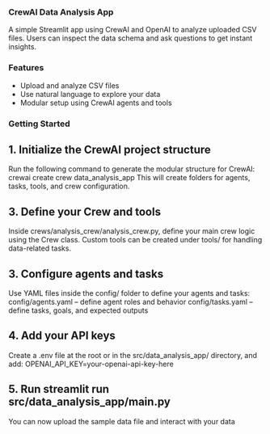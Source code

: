 ### CrewAI Data Analysis App

A simple Streamlit app using CrewAI and OpenAI to analyze uploaded CSV files. Users can inspect the data schema and ask questions to get instant insights.

### Features

- Upload and analyze CSV files
- Use natural language to explore your data
- Modular setup using CrewAI agents and tools

### Getting Started

## 1. Initialize the CrewAI project structure

Run the following command to generate the modular structure for CrewAI:
crewai create crew data_analysis_app
This will create folders for agents, tasks, tools, and crew configuration.

## 3. Define your Crew and tools

Inside crews/analysis_crew/analysis_crew.py, define your main crew logic using the Crew class.
Custom tools can be created under tools/ for handling data-related tasks.

## 3. Configure agents and tasks

Use YAML files inside the config/ folder to define your agents and tasks:
config/agents.yaml – define agent roles and behavior
config/tasks.yaml – define tasks, goals, and expected outputs

## 4. Add your API keys

Create a .env file at the root or in the src/data_analysis_app/ directory, and add:
OPENAI_API_KEY=your-openai-api-key-here

## 5. Run streamlit run src/data_analysis_app/main.py
   
You can now upload the sample data file and interact with your data